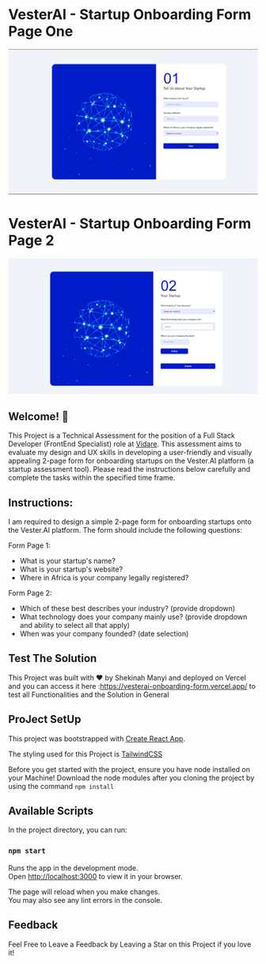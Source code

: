 # VesterAI - Startup Onboarding Form Page One

![Design preview for the onboarding Form Page 1](./src/images/Preview.png)

# VesterAI - Startup Onboarding Form Page 2

![Design preview for the onboarding Form Page 2](./src/images/preview2.png)
## Welcome! 👋

This Project is a Technical Assessment for the position of a Full Stack Developer (FrontEnd Specialist) role at [Vidare](https://vidare.world/).
This assessment aims to evaluate my design and UX skills in developing a user-friendly and visually
appealing 2-page form for onboarding startups on the Vester.AI platform (a startup assessment tool).
Please read the instructions below carefully and complete the tasks within the specified time frame.

## Instructions: 

I am required to design a simple 2-page form for onboarding startups onto the
Vester.AI platform. The form should include the following questions:

Form Page 1:
- What is your startup's name?
- What is your startup's website?
- Where in Africa is your company legally registered?

Form Page 2:
- Which of these best describes your industry? (provide dropdown)
- What technology does your company mainly use? (provide dropdown and ability to
select all that apply)
- When was your company founded? (date selection)

## Test The Solution 
This Project was built with ❤ by Shekinah Manyi and deployed on Vercel and you can access it here :https://vesterai-onboarding-form.vercel.app/ to test all Functionalities and the Solution in General

## ProJect SetUp
This project was bootstrapped with [Create React App](https://github.com/facebook/create-react-app).

The styling used for this Project is [TailwindCSS](https://tailwindcss.com/docs/installation)

Before you get started with the project, ensure you have node installed on your Machine!
Download the node modules after you cloning the project by using the command `npm install`
## Available Scripts

In the project directory, you can run:

### `npm start`

Runs the app in the development mode.\
Open [http://localhost:3000](http://localhost:3000) to view it in your browser.

The page will reload when you make changes.\
You may also see any lint errors in the console.

## Feedback
Feel Free to Leave a Feedback by Leaving a Star on this Project if you love it!


